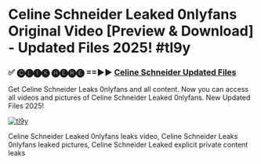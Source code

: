 # Celine Schneider Leaked 0nlyfans Original Video [Preview & Download] - Updated Files 2025! #tl9y

<h3>✅ 🅒🅛🅘🅚 🅗🅔🅡🅔 ==►► <a href="https://mediafile.pages.dev?q=Celine+Schneider&ref=B5R" rel="nofollow">Celine Schneider Updated Files</a></h3>

Get Celine Schneider Leaks 0nlyfans and all content. Now you can access all videos and pictures of Celine Schneider Leaked 0nlyfans. New Updated Files 2025!

[![tl9y](https://github.com/user-attachments/assets/f5210949-1d50-4880-9bd9-f37c6975c838)](https://mediafile.pages.dev?q=Celine+Schneider&ref=B5R)

Celine Schneider Leaked 0nlyfans leaks video, Celine Schneider Leaks 0nlyfans leaked pictures, Celine Schneider Leaked explicit private content leaks